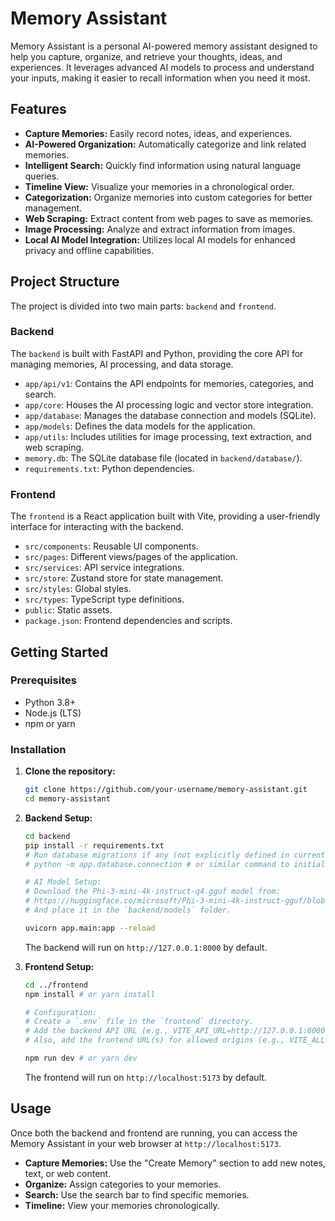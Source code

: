 # Memory Assistant

Memory Assistant is a personal AI-powered memory assistant designed to help you capture, organize, and retrieve your thoughts, ideas, and experiences. It leverages advanced AI models to process and understand your inputs, making it easier to recall information when you need it most.

## Features

- **Capture Memories:** Easily record notes, ideas, and experiences.
- **AI-Powered Organization:** Automatically categorize and link related memories.
- **Intelligent Search:** Quickly find information using natural language queries.
- **Timeline View:** Visualize your memories in a chronological order.
- **Categorization:** Organize memories into custom categories for better management.
- **Web Scraping:** Extract content from web pages to save as memories.
- **Image Processing:** Analyze and extract information from images.
- **Local AI Model Integration:** Utilizes local AI models for enhanced privacy and offline capabilities.

## Project Structure

The project is divided into two main parts: `backend` and `frontend`.

### Backend

The `backend` is built with FastAPI and Python, providing the core API for managing memories, AI processing, and data storage.

- `app/api/v1`: Contains the API endpoints for memories, categories, and search.
- `app/core`: Houses the AI processing logic and vector store integration.
- `app/database`: Manages the database connection and models (SQLite).
- `app/models`: Defines the data models for the application.
- `app/utils`: Includes utilities for image processing, text extraction, and web scraping.
- `memory.db`: The SQLite database file (located in `backend/database/`).
- `requirements.txt`: Python dependencies.

### Frontend

The `frontend` is a React application built with Vite, providing a user-friendly interface for interacting with the backend.

- `src/components`: Reusable UI components.
- `src/pages`: Different views/pages of the application.
- `src/services`: API service integrations.
- `src/store`: Zustand store for state management.
- `src/styles`: Global styles.
- `src/types`: TypeScript type definitions.
- `public`: Static assets.
- `package.json`: Frontend dependencies and scripts.

## Getting Started

### Prerequisites

- Python 3.8+
- Node.js (LTS)
- npm or yarn

### Installation

1.  **Clone the repository:**
    ```bash
    git clone https://github.com/your-username/memory-assistant.git
    cd memory-assistant
    ```

2.  **Backend Setup:**
    ```bash
    cd backend
    pip install -r requirements.txt
    # Run database migrations if any (not explicitly defined in current structure, but good practice)
    # python -m app.database.connection # or similar command to initialize db

    # AI Model Setup:
    # Download the Phi-3-mini-4k-instruct-q4.gguf model from:
    # https://huggingface.co/microsoft/Phi-3-mini-4k-instruct-gguf/blob/main/Phi-3-mini-4k-instruct-q4.gguf
    # And place it in the `backend/models` folder.

    uvicorn app.main:app --reload
    ```
    The backend will run on `http://127.0.0.1:8000` by default.

3.  **Frontend Setup:**
    ```bash
    cd ../frontend
    npm install # or yarn install

    # Configuration:
    # Create a `.env` file in the `frontend` directory.
    # Add the backend API URL (e.g., VITE_API_URL=http://127.0.0.1:8000).
    # Also, add the frontend URL(s) for allowed origins (e.g., VITE_ALLOWED_ORIGINS=http://localhost:5173 or VITE_ALLOWED_ORIGINS=http://localhost:5173,http://your-other-domain.com).

    npm run dev # or yarn dev
    ```
    The frontend will run on `http://localhost:5173` by default.

## Usage

Once both the backend and frontend are running, you can access the Memory Assistant in your web browser at `http://localhost:5173`.

-   **Capture Memories:** Use the "Create Memory" section to add new notes, text, or web content.
-   **Organize:** Assign categories to your memories.
-   **Search:** Use the search bar to find specific memories.
-   **Timeline:** View your memories chronologically.

